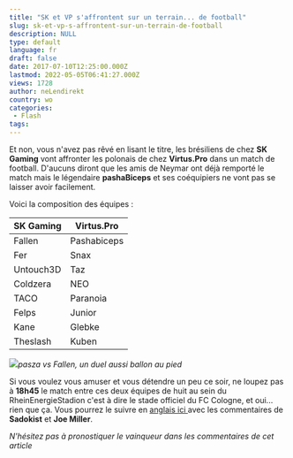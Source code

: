 ```yaml
---
title: "SK et VP s'affrontent sur un terrain... de football"
slug: sk-et-vp-s-affrontent-sur-un-terrain-de-football
description: NULL
type: default
language: fr
draft: false
date: 2017-07-10T12:25:00.000Z
lastmod: 2022-05-05T06:41:27.000Z
views: 1728
author: neLendirekt
country: wo
categories:
 - Flash
tags:
---
```

Et non, vous n'avez pas rêvé en lisant le titre, les brésiliens de chez **SK Gaming** vont affronter les polonais de chez **Virtus.Pro** dans un match de football. D'aucuns diront que les amis de Neymar ont déjà remporté le match mais le légendaire **pashaBiceps** et ses coéquipiers ne vont pas se laisser avoir facilement. 

Voici la composition des équipes :

| **SK Gaming** | **Virtus.Pro** |
| ------------- | -------------- |
| Fallen        | Pashabiceps    |
| Fer           | Snax           |
| Untouch3D     | Taz            |
| Coldzera      | NEO            |
| TACO          | Paranoia       |
| Felps         | Junior         |
| Kane          | Glebke         |
| Theslash      | Kuben          |

![](/storage/images/59636f37bc077_e477a058b261dc105c4a44f489cb979fjpg.jpg)_pasza vs Fallen, un duel aussi ballon au pied_  

Si vous voulez vous amuser et vous détendre un peu ce soir, ne loupez pas à **18h45** le match entre ces deux équipes de huit au sein du RheinEnergieStadion c'est à dire le stade officiel du FC Cologne, et oui... rien que ça. Vous pourrez le suivre en [anglais ici ](https://www.twitch.tv/ruhub%5Fen)avec les commentaires de **Sadokist** et **Joe Miller**.

_N'hésitez pas à pronostiquer le vainqueur dans les commentaires de cet article_
